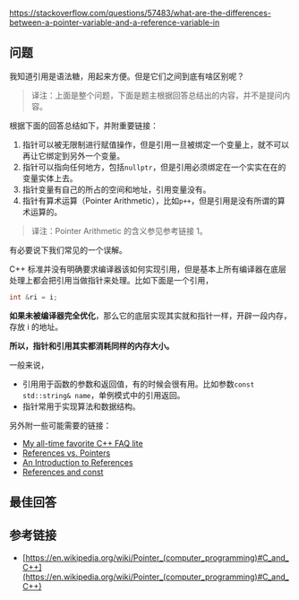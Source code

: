 <https://stackoverflow.com/questions/57483/what-are-the-differences-between-a-pointer-variable-and-a-reference-variable-in>

## 问题

我知道引用是语法糖，用起来方便。但是它们之间到底有啥区别呢？

>译注：上面是整个问题，下面是题主根据回答总结出的内容，并不是提问内容。

根据下面的回答总结如下，并附重要链接：

 1. 指针可以被无限制进行赋值操作，但是引用一旦被绑定一个变量上，就不可以再让它绑定到另外一个变量。
 2. 指针可以指向任何地方，包括`nullptr`，但是引用必须绑定在一个实实在在的变量实体上去。
 3. 指针变量有自己的所占的空间和地址，引用变量没有。
 4. 指针有算术运算（Pointer Arithmetic），比如`p++`，但是引用是没有所谓的算术运算的。

>译注：Pointer Arithmetic 的含义参见参考链接 1。

有必要说下我们常见的一个误解。

C++ 标准并没有明确要求编译器该如何实现引用，但是基本上所有编译器在底层处理上都会把引用当做指针来处理。比如下面是一个引用，

```c++
int &ri = i;
```

**如果未被编译器完全优化**，那么它的底层实现其实就和指针一样，开辟一段内存，存放 i 的地址。

**所以，指针和引用其实都消耗同样的内存大小。**

一般来说，

- 引用用于函数的参数和返回值，有的时候会很有用。比如参数`const std::string& name`，单例模式中的引用返回。
- 指针常用于实现算法和数据结构。

另外附一些可能需要的链接：

- [My all-time favorite C++ FAQ lite](http://yosefk.com/c++fqa/ref.html)
- [References vs. Pointers](http://www.embedded.com/electronics-blogs/programming-pointers/4023307/References-vs-Pointers)
- [An Introduction to References](http://www.embedded.com/electronics-blogs/programming-pointers/4024641/An-Introduction-to-References)
- [References and const](http://www.embedded.com/electronics-blogs/programming-pointers/4023290/References-and-const)

## 最佳回答



## 参考链接

- [https://en.wikipedia.org/wiki/Pointer_(computer_programming)#C_and_C++](https://en.wikipedia.org/wiki/Pointer_(computer_programming)#C_and_C++)

